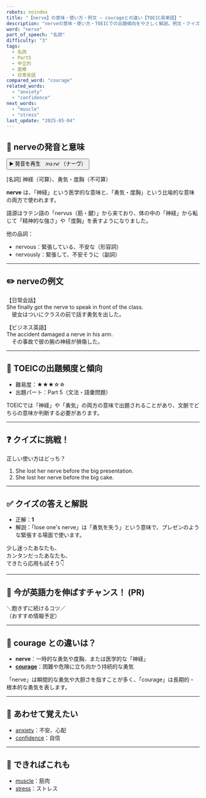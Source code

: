 ```yaml
---
robots: noindex
title: "【nerve】の意味・使い方・例文 ― courageとの違い【TOEIC英単語】"
description: "nerveの意味・使い方・TOEICでの出題傾向をやさしく解説。例文・クイズ付きでcourageとの違いもわかりやすく学べます。"
word: "nerve"
part_of_speech: "名詞"
difficulty: "3"
tags:
  - 名詞
  - Part5
  - 中立的
  - 医療
  - 日常会話
compared_word: "courage"
related_words:
  - "anxiety"
  - "confidence"
next_words:
  - "muscle"
  - "stress"
last_update: "2025-05-04"
---
```


## 🔰 nerveの発音と意味

<button class="play-audio" onclick="playTTS('nerve')">
  <span class="play-audio-main">
    ▶️ 発音を再生　/nɜːrv/
  </span>
  <span class="play-audio-sub">
    （ナーヴ）
  </span>
</button>

[名詞] 神経（可算）、勇気・度胸（不可算）

**nerve** は、「神経」という医学的な意味と、「勇気・度胸」という比喩的な意味の両方で使われます。

語源はラテン語の「nervus（筋・腱）」から来ており、体の中の「神経」から転じて「精神的な強さ」や「度胸」を表すようになりました。

他の品詞：  
- nervous：緊張している、不安な（形容詞）
- nervously：緊張して、不安そうに（副詞）

---

## ✏️ nerveの例文

【日常会話】  
She finally got the nerve to speak in front of the class.  
　彼女はついにクラスの前で話す勇気を出した。

【ビジネス英語】  
The accident damaged a nerve in his arm.  
　その事故で彼の腕の神経が損傷した。

---

## 🎯 TOEICの出題頻度と傾向

- 難易度：★★★☆☆
- 出題パート：Part 5（文法・語彙問題）

TOEICでは「神経」や「勇気」の両方の意味で出題されることがあり、文脈でどちらの意味か判断する必要があります。

---

## ❓ クイズに挑戦！

正しい使い方はどっち？

1. She lost her nerve before the big presentation.  
2. She lost her nerve before the big cake.

---

## ✅ クイズの答えと解説

- 正解：**1**
- 解説：「lose one's nerve」は「勇気を失う」という意味で、プレゼンのような緊張する場面で使います。

少し迷ったあなたも、  
カンタンだったあなたも、  
できたら応用も試そう👇️

---

## 🚀 今が英語力を伸ばすチャンス！ (PR)

<div class="info-center">
＼飽きずに続けるコツ／<br>  
（おすすめ情報予定）
</div>

---

## 🤔  courage との違いは？

- **nerve**：一時的な勇気や度胸、または医学的な「神経」
- **[courage](/courage)**：困難や危険に立ち向かう持続的な勇気

「nerve」は瞬間的な勇気や大胆さを指すことが多く、「courage」は長期的・根本的な勇気を表します。

---

## 🧩 あわせて覚えたい

- [anxiety](/anxiety)：不安、心配
- [confidence](/confidence)：自信

---

## 📖 できればこれも

- [muscle](/muscle)：筋肉
- [stress](/stress)：ストレス

<!-- cvid: aid44_bid27 -->
